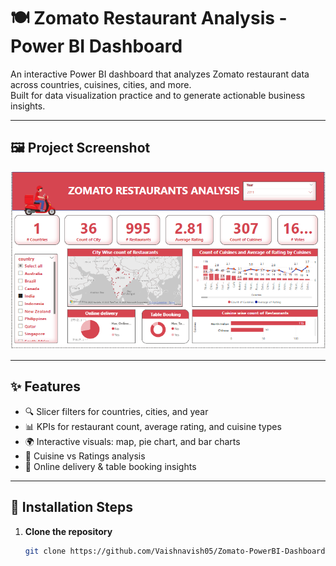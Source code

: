 # 🍽️ Zomato Restaurant Analysis - Power BI Dashboard

An interactive Power BI dashboard that analyzes Zomato restaurant data across countries, cuisines, cities, and more.  
Built for data visualization practice and to generate actionable business insights.

---

## 🖼️ Project Screenshot

![Zomato Dashboard Preview](https://github.com/Vaishnavish05/Zomato-PowerBI-Dashboard/blob/main/Zomato%20dashboard%20Snapshot.png)

---

## ✨ Features

- 🔍 Slicer filters for countries, cities, and year
- 📊 KPIs for restaurant count, average rating, and cuisine types
- 🌍 Interactive visuals: map, pie chart, and bar charts
- 🍜 Cuisine vs Ratings analysis
- 🚚 Online delivery & table booking insights

---

## 🧩 Installation Steps

1. **Clone the repository**  
   ```bash
   git clone https://github.com/Vaishnavish05/Zomato-PowerBI-Dashboard.git
